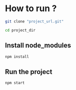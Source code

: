 # How to run ?

```bash
git clone "project_url.git"

cd project_dir
```

## Install node_modules
```bash
npm install
```

## Run the project
```bash
npm start
```
